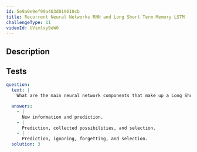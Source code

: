 ```yaml
---
id: 5e9a0e9ef99a403d019610cb
title: Recurrent Neural Networks RNN and Long Short Term Memory LSTM
challengeType: 11
videoId: UVimlsy9eW0
---
```


## Description

<section id='description'>

</section>

## Tests

<section id='tests'>

```yml
question:
  text: |
    What are the main neural network components that make up a Long Short Term Memory network?

  answers:
    - |
      New information and prediction.
    - |
      Prediction, collected possibilities, and selection.
    - |
      Prediction, ignoring, forgetting, and selection.
  solution: 3
```

</section>
